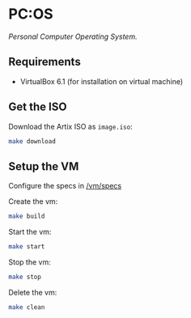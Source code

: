 # PC:OS

*Personal Computer Operating System.*

## Requirements

- VirtualBox 6.1 (for installation on virtual machine)

## Get the ISO

Download the Artix ISO as `image.iso`:

```bash
make download
```

## Setup the VM

Configure the specs in [/vm/specs](./vm/specs)

Create the vm:

```bash
make build
```

Start the vm:

```bash
make start
```

Stop the vm:

```bash
make stop
```

Delete the vm:

```bash
make clean
```
